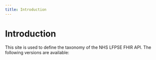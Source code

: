 ```yaml
---
title: Introduction
---
```


# Introduction

This site is used to define the taxonomy of the NHS LFPSE FHIR API. The following versions are available:

<!--- replace block: version list -->

